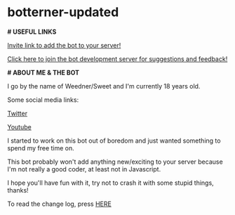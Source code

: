 ﻿# botterner-updated 
 
 
﻿**# USEFUL LINKS**
 
[Invite link to add the bot to your server!](https://discordapp.com/oauth2/authorize?client_id=383333774869397504&permissions=ADMINISTRATOR&scope=bot)

[Click here to join the bot development server for suggestions and feedback!](https://discord.gg/SWKv4zD)

﻿**# ABOUT ME & THE BOT**
 
I go by the name of Weedner/Sweet and I'm currently 18 years old.

Some social media links:

[Twitter](https://twitter.com/WeednerEu)

[Youtube](https://www.youtube.com/channel/UCe5eCJj7NUZGfDHYFZkl3ZA)



I started to work on this bot out of boredom and just wanted something to spend my free time on.

This bot probably won't add anything new/exciting to your server because I'm not really a good coder, at least not in Javascript.

I hope you'll have fun with it, try not to crash it with some stupid things, thanks!

To read the change log, press [HERE](https://github.com/sweetner/botterner-updated/blob/master/Changelog.txt)
